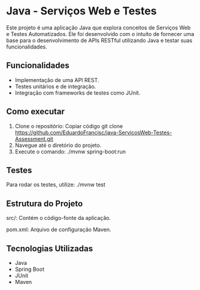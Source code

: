 # Java - Serviços Web e Testes
Este projeto é uma aplicação Java que explora conceitos de Serviços Web e Testes Automatizados. Ele foi desenvolvido com o intuito de fornecer uma base para o desenvolvimento de APIs RESTful utilizando Java e testar suas funcionalidades.

## Funcionalidades
- Implementação de uma API REST.
- Testes unitários e de integração.
- Integração com frameworks de testes como JUnit.
  
## Como executar
1. Clone o repositório:
Copiar código
  git clone https://github.com/EduardoFrancisc/java-ServicosWeb-Testes-Assessment.git
2. Navegue até o diretório do projeto.
3. Execute o comando:
  ./mvnw spring-boot:run

## Testes
  Para rodar os testes, utilize:
  ./mvnw test

## Estrutura do Projeto
  src/: Contém o código-fonte da aplicação.
  
  pom.xml: Arquivo de configuração Maven.

## Tecnologias Utilizadas
- Java
- Spring Boot
- JUnit
- Maven

